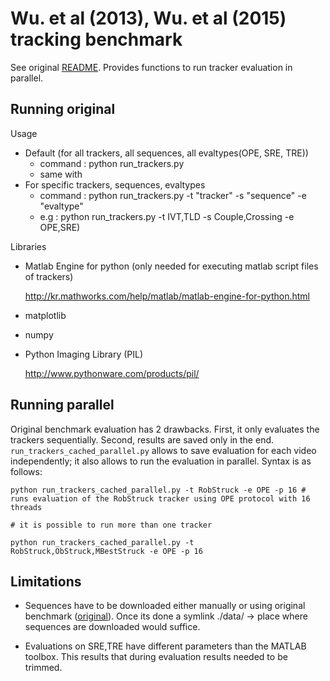 

Wu. et al (2013), Wu. et al (2015) tracking benchmark
===================================
See original [README](https://github.com/jwlim/tracker_benchmark). Provides functions to run tracker evaluation in parallel.


Running original
--------------------



Usage
- Default (for all trackers, all sequences, all evaltypes(OPE, SRE, TRE))
    - command : python run_trackers.py
    - same with
- For specific trackers, sequences, evaltypes    
    - command : python run_trackers.py -t "tracker" -s "sequence" -e "evaltype"
    - e.g : python run_trackers.py -t IVT,TLD -s Couple,Crossing -e OPE,SRE)


Libraries
- Matlab Engine for python (only needed for executing matlab script files of trackers)

    http://kr.mathworks.com/help/matlab/matlab-engine-for-python.html
- matplotlib
- numpy
- Python Imaging Library (PIL)

    http://www.pythonware.com/products/pil/

Running parallel
-------------------------

Original benchmark evaluation has 2 drawbacks. First, it only evaluates the trackers sequentially. Second, results are saved only in the end. `run_trackers_cached_parallel.py` allows to save evaluation for each video independently; it also allows to run the evaluation in parallel. Syntax is as follows:


    python run_trackers_cached_parallel.py -t RobStruck -e OPE -p 16 # runs evaluation of the RobStruck tracker using OPE protocol with 16 threads

    # it is possible to run more than one tracker

    python run_trackers_cached_parallel.py -t RobStruck,ObStruck,MBestStruck -e OPE -p 16

Limitations
-----------------------
  -   Sequences have to be downloaded either manually or using original benchmark ([original](https://github.com/jwlim/tracker_benchmark)). Once its done a symlink ./data/ -> place where sequences are downloaded would suffice.

  -   Evaluations on SRE,TRE have different parameters than the MATLAB toolbox. This results that during evaluation results needed to be trimmed.
